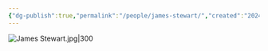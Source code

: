```yaml
---
{"dg-publish":true,"permalink":"/people/james-stewart/","created":"2024-09-07","updated":"2024-11-08"}
---
```



![James Stewart.jpg|300](/img/user/Attachments/James%20Stewart.jpg)
